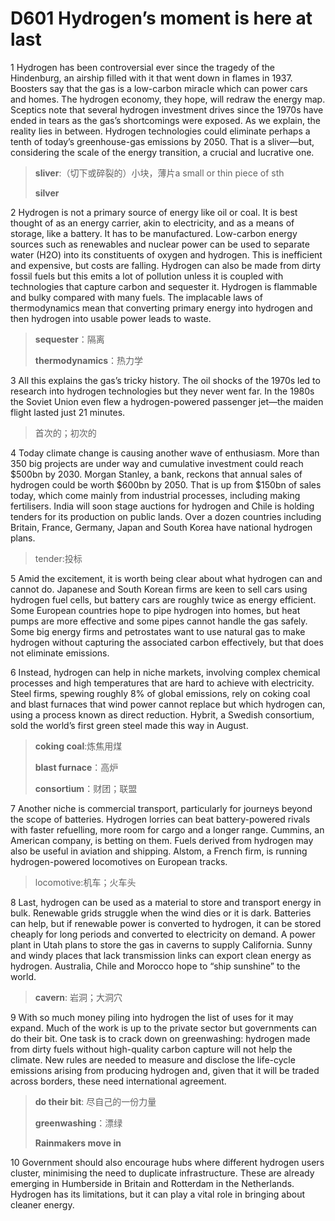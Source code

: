 # D601 Hydrogen’s moment is here at last
1 Hydrogen has been controversial ever since the tragedy of the Hindenburg, an airship filled with it that went down in flames in 1937. Boosters say that the gas is a low-carbon miracle which can power cars and homes. The hydrogen economy, they hope, will redraw the energy map. Sceptics note that several hydrogen investment drives since the 1970s have ended in tears as the gas’s shortcomings were exposed. As we explain, the reality lies in between. Hydrogen technologies could eliminate perhaps a tenth of today’s greenhouse-gas emissions by 2050. That is a sliver—but, considering the scale of the energy transition, a crucial and lucrative one.

> **sliver**:（切下或碎裂的）小块，薄片a small or thin piece of sth
>
> **silver**
>

2 Hydrogen is not a primary source of energy like oil or coal. It is best thought of as an energy carrier, akin to electricity, and as a means of storage, like a battery. It has to be manufactured. Low-carbon energy sources such as renewables and nuclear power can be used to separate water (H2O) into its constituents of oxygen and hydrogen. This is inefficient and expensive, but costs are falling. Hydrogen can also be made from dirty fossil fuels but this emits a lot of pollution unless it is coupled with technologies that capture carbon and sequester it. Hydrogen is flammable and bulky compared with many fuels. The implacable laws of thermodynamics mean that converting primary energy into hydrogen and then hydrogen into usable power leads to waste.

> **sequester**：隔离
>
> **thermodynamics**：热力学
>

3 All this explains the gas’s tricky history. The oil shocks of the 1970s led to research into hydrogen technologies but they never went far. In the 1980s the Soviet Union even flew a hydrogen-powered passenger jet—the maiden flight lasted just 21 minutes.

> 首次的；初次的
>

4 Today climate change is causing another wave of enthusiasm. More than 350 big projects are under way and cumulative investment could reach $500bn by 2030. Morgan Stanley, a bank, reckons that annual sales of hydrogen could be worth $600bn by 2050. That is up from $150bn of sales today, which come mainly from industrial processes, including making fertilisers. India will soon stage auctions for hydrogen and Chile is holding tenders for its production on public lands. Over a dozen countries including Britain, France, Germany, Japan and South Korea have national hydrogen plans.

> tender:投标
>

5 Amid the excitement, it is worth being clear about what hydrogen can and cannot do. Japanese and South Korean firms are keen to sell cars using hydrogen fuel cells, but battery cars are roughly twice as energy efficient. Some European countries hope to pipe hydrogen into homes, but heat pumps are more effective and some pipes cannot handle the gas safely. Some big energy firms and petrostates want to use natural gas to make hydrogen without capturing the associated carbon effectively, but that does not eliminate emissions.

6 Instead, hydrogen can help in niche markets, involving complex chemical processes and high temperatures that are hard to achieve with electricity. Steel firms, spewing roughly 8% of global emissions, rely on coking coal and blast furnaces that wind power cannot replace but which hydrogen can, using a process known as direct reduction. Hybrit, a Swedish consortium, sold the world’s first green steel made this way in August.

> **coking coal**:炼焦用煤
>
> **blast furnace**：高炉
>
> **consortium**：财团；联盟
>

7 Another niche is commercial transport, particularly for journeys beyond the scope of batteries. Hydrogen lorries can beat battery-powered rivals with faster refuelling, more room for cargo and a longer range. Cummins, an American company, is betting on them. Fuels derived from hydrogen may also be useful in aviation and shipping. Alstom, a French firm, is running hydrogen-powered locomotives on European tracks.

> locomotive:机车；火车头
>

8 Last, hydrogen can be used as a material to store and transport energy in bulk. Renewable grids struggle when the wind dies or it is dark. Batteries can help, but if renewable power is converted to hydrogen, it can be stored cheaply for long periods and converted to electricity on demand. A power plant in Utah plans to store the gas in caverns to supply California. Sunny and windy places that lack transmission links can export clean energy as hydrogen. Australia, Chile and Morocco hope to “ship sunshine” to the world.

> **cavern**: 岩洞；大洞穴
>

9 With so much money piling into hydrogen the list of uses for it may expand. Much of the work is up to the private sector but governments can do their bit. One task is to crack down on greenwashing: hydrogen made from dirty fuels without high-quality carbon capture will not help the climate. New rules are needed to measure and disclose the life-cycle emissions arising from producing hydrogen and, given that it will be traded across borders, these need international agreement.

> **do their bit**: 尽自己的一份力量
>
> **greenwashing**：漂绿
>
> **Rainmakers move in**
>

10 Government should also encourage hubs where different hydrogen users cluster, minimising the need to duplicate infrastructure. These are already emerging in Humberside in Britain and Rotterdam in the Netherlands. Hydrogen has its limitations, but it can play a vital role in bringing about cleaner energy.

